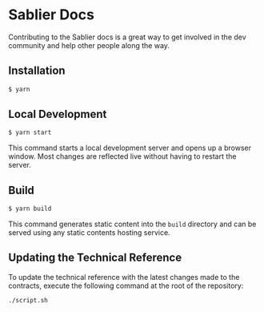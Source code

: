 # Sablier Docs

Contributing to the Sablier docs is a great way to get involved in the dev community and help other people along the way.


## Installation

```bash
$ yarn
```

## Local Development

```bash
$ yarn start
```

This command starts a local development server and opens up a browser window. Most changes are reflected live without having to restart the server.

## Build

```bash
$ yarn build
```

This command generates static content into the `build` directory and can be served using any static contents hosting service.

## Updating the Technical Reference

To update the technical reference with the latest changes made to the contracts, execute the following command at the root of the repository:
```bash
./script.sh
```
